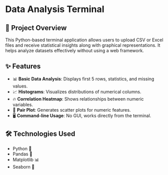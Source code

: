 # Data Analysis Terminal

## 📌 Project Overview
This Python-based terminal application allows users to upload CSV or Excel files and receive statistical insights along with graphical representations. It helps analyze datasets effectively without using a web framework.

## ✨ Features
- 📊 **Basic Data Analysis**: Displays first 5 rows, statistics, and missing values.
- 📈 **Histograms**: Visualizes distributions of numerical columns.
- 🔥 **Correlation Heatmap**: Shows relationships between numeric variables.
- 🔄 **Pair Plot**: Generates scatter plots for numeric features.
- 🖥 **Command-line Usage**: No GUI, works directly from the terminal.

## 🛠 Technologies Used
- Python 🐍
- Pandas 📄
- Matplotlib 📊
- Seaborn 🎨
